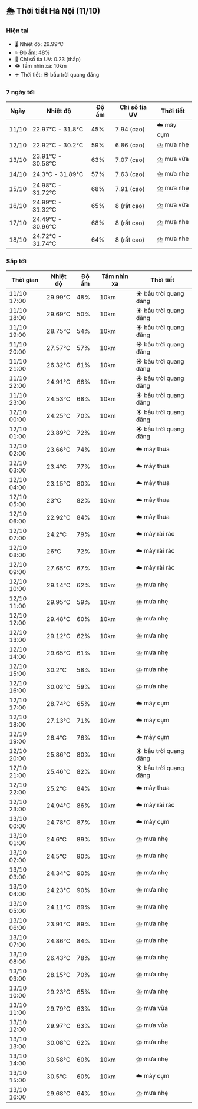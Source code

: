 ## 🌦️ Thời tiết Hà Nội (11/10)

### Hiện tại

- 🌡️ Nhiệt độ: 29.99℃
- 💦 Độ ẩm: 48%
- 🌟 Chỉ số tia UV: 0.23 (thấp)
- 👁️ Tầm nhìn xa: 10km
- ☂️ Thời tiết: ☀️ bầu trời quang đãng

### 7 ngày tới

| Ngày | Nhiệt độ | Độ ẩm | Chỉ số tia UV | Thời tiết |
| --- | --- | --- | --- | --- |
| 11/10 | 22.97℃ - 31.8℃ | 45% | 7.94 (cao) | ☁️ mây cụm |
| 12/10 | 22.92℃ - 30.2℃ | 59% | 6.86 (cao) | ⛈️ mưa nhẹ |
| 13/10 | 23.91℃ - 30.58℃ | 63% | 7.07 (cao) | ⛈️ mưa vừa |
| 14/10 | 24.3℃ - 31.89℃ | 57% | 7.63 (cao) | ⛈️ mưa nhẹ |
| 15/10 | 24.98℃ - 31.72℃ | 68% | 7.91 (cao) | ⛈️ mưa nhẹ |
| 16/10 | 24.99℃ - 31.32℃ | 65% | 8 (rất cao) | ⛈️ mưa vừa |
| 17/10 | 24.49℃ - 30.96℃ | 68% | 8 (rất cao) | ⛈️ mưa nhẹ |
| 18/10 | 24.72℃ - 31.74℃ | 64% | 8 (rất cao) | ⛈️ mưa nhẹ |

### Sắp tới

| Thời gian | Nhiệt độ | Độ ẩm | Tầm nhìn xa | Thời tiết |
| --- | --- | --- | --- | --- |
| 11/10 17:00 | 29.99℃ | 48% | 10km | ☀️ bầu trời quang đãng |
| 11/10 18:00 | 29.69℃ | 50% | 10km | ☀️ bầu trời quang đãng |
| 11/10 19:00 | 28.75℃ | 54% | 10km | ☀️ bầu trời quang đãng |
| 11/10 20:00 | 27.57℃ | 57% | 10km | ☀️ bầu trời quang đãng |
| 11/10 21:00 | 26.32℃ | 61% | 10km | ☀️ bầu trời quang đãng |
| 11/10 22:00 | 24.91℃ | 66% | 10km | ☀️ bầu trời quang đãng |
| 11/10 23:00 | 24.53℃ | 68% | 10km | ☀️ bầu trời quang đãng |
| 12/10 00:00 | 24.25℃ | 70% | 10km | ☀️ bầu trời quang đãng |
| 12/10 01:00 | 23.89℃ | 72% | 10km | ☀️ bầu trời quang đãng |
| 12/10 02:00 | 23.66℃ | 74% | 10km | ☁️ mây thưa |
| 12/10 03:00 | 23.4℃ | 77% | 10km | ☁️ mây thưa |
| 12/10 04:00 | 23.15℃ | 80% | 10km | ☁️ mây thưa |
| 12/10 05:00 | 23℃ | 82% | 10km | ☁️ mây thưa |
| 12/10 06:00 | 22.92℃ | 84% | 10km | ☁️ mây thưa |
| 12/10 07:00 | 24.2℃ | 79% | 10km | ☁️ mây rải rác |
| 12/10 08:00 | 26℃ | 72% | 10km | ☁️ mây rải rác |
| 12/10 09:00 | 27.65℃ | 67% | 10km | ☁️ mây rải rác |
| 12/10 10:00 | 29.14℃ | 62% | 10km | ⛈️ mưa nhẹ |
| 12/10 11:00 | 29.95℃ | 59% | 10km | ⛈️ mưa nhẹ |
| 12/10 12:00 | 29.48℃ | 60% | 10km | ⛈️ mưa nhẹ |
| 12/10 13:00 | 29.12℃ | 62% | 10km | ⛈️ mưa nhẹ |
| 12/10 14:00 | 29.65℃ | 61% | 10km | ⛈️ mưa nhẹ |
| 12/10 15:00 | 30.2℃ | 58% | 10km | ⛈️ mưa nhẹ |
| 12/10 16:00 | 30.02℃ | 59% | 10km | ⛈️ mưa nhẹ |
| 12/10 17:00 | 28.74℃ | 65% | 10km | ☁️ mây cụm |
| 12/10 18:00 | 27.13℃ | 71% | 10km | ☁️ mây cụm |
| 12/10 19:00 | 26.4℃ | 76% | 10km | ☁️ mây cụm |
| 12/10 20:00 | 25.86℃ | 80% | 10km | ☀️ bầu trời quang đãng |
| 12/10 21:00 | 25.46℃ | 82% | 10km | ☀️ bầu trời quang đãng |
| 12/10 22:00 | 25.2℃ | 84% | 10km | ☁️ mây thưa |
| 12/10 23:00 | 24.94℃ | 86% | 10km | ☁️ mây rải rác |
| 13/10 00:00 | 24.78℃ | 87% | 10km | ☁️ mây cụm |
| 13/10 01:00 | 24.6℃ | 89% | 10km | ⛈️ mưa nhẹ |
| 13/10 02:00 | 24.5℃ | 90% | 10km | ⛈️ mưa nhẹ |
| 13/10 03:00 | 24.34℃ | 90% | 10km | ⛈️ mưa nhẹ |
| 13/10 04:00 | 24.23℃ | 90% | 10km | ⛈️ mưa nhẹ |
| 13/10 05:00 | 24.11℃ | 89% | 10km | ⛈️ mưa nhẹ |
| 13/10 06:00 | 23.91℃ | 89% | 10km | ⛈️ mưa nhẹ |
| 13/10 07:00 | 24.86℃ | 84% | 10km | ⛈️ mưa nhẹ |
| 13/10 08:00 | 26.43℃ | 78% | 10km | ⛈️ mưa nhẹ |
| 13/10 09:00 | 28.15℃ | 70% | 10km | ⛈️ mưa nhẹ |
| 13/10 10:00 | 29.23℃ | 65% | 10km | ⛈️ mưa nhẹ |
| 13/10 11:00 | 29.79℃ | 63% | 10km | ⛈️ mưa vừa |
| 13/10 12:00 | 29.97℃ | 63% | 10km | ⛈️ mưa vừa |
| 13/10 13:00 | 30.08℃ | 62% | 10km | ⛈️ mưa nhẹ |
| 13/10 14:00 | 30.58℃ | 60% | 10km | ⛈️ mưa nhẹ |
| 13/10 15:00 | 30.5℃ | 60% | 10km | ☁️ mây cụm |
| 13/10 16:00 | 29.68℃ | 64% | 10km | ⛈️ mưa nhẹ |
